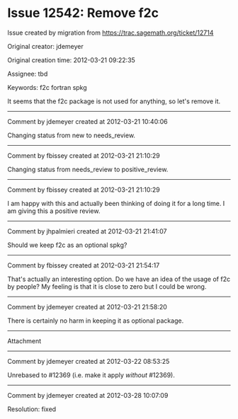 # Issue 12542: Remove f2c

Issue created by migration from https://trac.sagemath.org/ticket/12714

Original creator: jdemeyer

Original creation time: 2012-03-21 09:22:35

Assignee: tbd

Keywords: f2c fortran spkg

It seems that the f2c package is not used for anything, so let's remove it.


---

Comment by jdemeyer created at 2012-03-21 10:40:06

Changing status from new to needs_review.


---

Comment by fbissey created at 2012-03-21 21:10:29

Changing status from needs_review to positive_review.


---

Comment by fbissey created at 2012-03-21 21:10:29

I am happy with this and actually been thinking of doing it for a long time. I am giving this a positive review.


---

Comment by jhpalmieri created at 2012-03-21 21:41:07

Should we keep f2c as an optional spkg?


---

Comment by fbissey created at 2012-03-21 21:54:17

That's actually an interesting option. Do we have an idea of the usage of f2c by people? My feeling is that it is close to zero but I could be wrong.


---

Comment by jdemeyer created at 2012-03-21 21:58:20

There is certainly no harm in keeping it as optional package.


---

Attachment


---

Comment by jdemeyer created at 2012-03-22 08:53:25

Unrebased to #12369 (i.e. make it apply _without_ #12369).


---

Comment by jdemeyer created at 2012-03-28 10:07:09

Resolution: fixed
